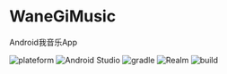 # WaneGiMusic
Android我音乐App

<p>
<img alt="plateform" src="https://img.shields.io/badge/plateform-windows-lightgrey.svg" style="max-width:100%;">
<img alt="Android Studio" src="https://img.shields.io/badge/Android%20Studio-3.5.2-8B0000.svg" style="max-width:100%;">
<img alt="gradle" src="https://img.shields.io/badge/gradle-3.5.2-ff69b4.svg" style="max-width:100%;">
<img alt="Realm" src="https://img.shields.io/badge/Realm-5.9.1-20B2AA.svg" style="max-width:100%;">
<img alt="build" src="https://img.shields.io/badge/build-passing-brightgreen.svg" style="max-width:100%;">
</p>
